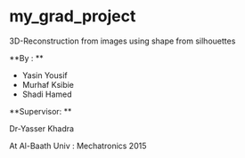 # my_grad_project
3D-Reconstruction from images using shape from silhouettes 

**By : **

- Yasin Yousif
- Murhaf Ksibie
- Shadi Hamed

**Supervisor: **

Dr-Yasser Khadra

At Al-Baath Univ : Mechatronics 2015
